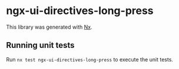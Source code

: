 # ngx-ui-directives-long-press

This library was generated with [Nx](https://nx.dev).

## Running unit tests

Run `nx test ngx-ui-directives-long-press` to execute the unit tests.
